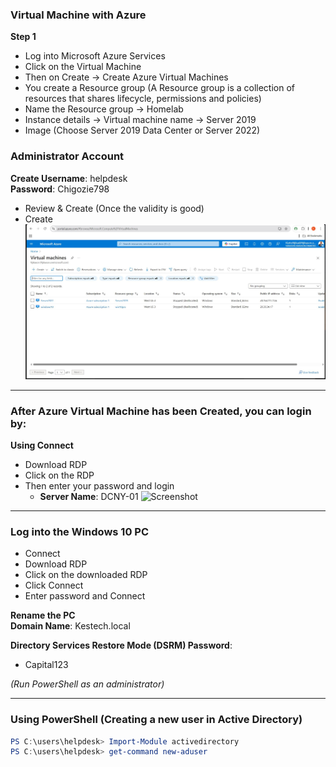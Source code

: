 
### Virtual Machine with Azure

**Step 1**  
- Log into Microsoft Azure Services  
- Click on the Virtual Machine  
- Then on Create -> Create Azure Virtual Machines  
- You create a Resource group (A Resource group is a collection of resources that shares lifecycle, permissions and policies)  
- Name the Resource group -> Homelab  
- Instance details -> Virtual machine name -> Server 2019  
- Image (Choose Server 2019 Data Center or Server 2022)

### Administrator Account

**Create Username**: helpdesk  
**Password**: Chigozie798  
- Review & Create (Once the validity is good)  
- Create
![Screenshot](images/screenshot135.jpg)
---

### After Azure Virtual Machine has been Created, you can login by:

**Using Connect**  
- Download RDP  
- Click on the RDP  
- Then enter your password and login  
  - **Server Name**: DCNY-01
![Screenshot](images/screenshot)
---

### Log into the Windows 10 PC

- Connect  
- Download RDP  
- Click on the downloaded RDP  
- Click Connect  
- Enter password and Connect  

**Rename the PC**  
**Domain Name**: Kestech.local  

**Directory Services Restore Mode (DSRM) Password**:  
- Capital123  

*(Run PowerShell as an administrator)*

---

### Using PowerShell (Creating a new user in Active Directory)

```powershell
PS C:\users\helpdesk> Import-Module activedirectory
PS C:\users\helpdesk> get-command new-aduser
